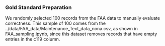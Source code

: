 ### Gold Standard Preparation

We randomly selected 100 records from the FAA data to manually evaluate correctness. This sample of 100 comes from the ../data/FAA_data/Maintenance_Text_data_nona.csv, as shown in FAA_sampling.ipynb, since this dataset removes records that have empty entries in the c119 column.